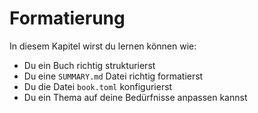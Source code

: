 # Formatierung

In diesem Kapitel wirst du lernen können wie:

- Du ein Buch richtig strukturierst
- Du eine `SUMMARY.md` Datei richtig formatierst
- Du die Datei `book.toml` konfigurierst
- Du ein Thema auf deine Bedürfnisse anpassen kannst
